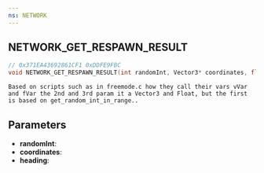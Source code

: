 ```yaml
---
ns: NETWORK
---
```

## NETWORK_GET_RESPAWN_RESULT

```c
// 0x371EA43692861CF1 0xDDFE9FBC
void NETWORK_GET_RESPAWN_RESULT(int randomInt, Vector3* coordinates, float* heading);
```

```
Based on scripts such as in freemode.c how they call their vars vVar and fVar the 2nd and 3rd param it a Vector3 and Float, but the first is based on get_random_int_in_range..  
```

## Parameters
* **randomInt**: 
* **coordinates**: 
* **heading**: 

